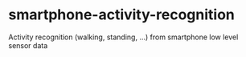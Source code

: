 smartphone-activity-recognition
===============================

Activity recognition (walking, standing, ...) from smartphone low level sensor data